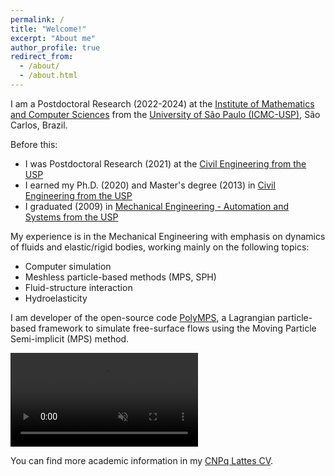 ```yaml
---
permalink: /
title: "Welcome!"
excerpt: "About me"
author_profile: true
redirect_from: 
  - /about/
  - /about.html
---
```


I am a Postdoctoral Research (2022-2024) at the  <a href="/https://www.icmc.usp.br/en" target="_blank">Institute of Mathematics and Computer Sciences</a> from the [University of São Paulo (ICMC-USP)](http://www.saocarlos.usp.br/welcome-to-usp-sao-carlos), São Carlos, Brazil. 

Before this:

* I was Postdoctoral Research (2021) at the <a href="/http://ppgec.poli.usp.br/en" target="_blank">Civil Engineering from the USP</a> [](http://ppgec.poli.usp.br/en)
* I earned my Ph.D. (2020) and Master's degree (2013) in <a href="/http://ppgec.poli.usp.br/en" target="_blank">Civil Engineering from the USP</a> [](http://ppgec.poli.usp.br/en)
* I graduated (2009) in <a href="/http://www.pmr.poli.usp.br" target="_blank">Mechanical Engineering - Automation and Systems from the USP</a>

My experience is in the Mechanical Engineering with emphasis on dynamics of fluids and elastic/rigid bodies, working mainly on the following topics: 

* Computer simulation
* Meshless particle-based methods (MPS, SPH)
* Fluid-structure interaction
* Hydroelasticity

I am developer of the open-source code <a href="/https://github.com/rubensamarojr/polymps" target="_blank">PolyMPS</a>, a Lagrangian particle-based framework to simulate free-surface flows using the Moving Particle Semi-implicit (MPS) method.

<video src="https://user-images.githubusercontent.com/20632175/182661348-2c7ec66c-f9c3-4e97-bbe5-382a4942ca4e.mp4" playsinline autoplay muted loop controls="controls" style="max-width: 700px;">
</video>


You can find more academic information in my <a href="/http://lattes.cnpq.br/5261068221495559" target="_blank">CNPq Lattes CV</a>.
